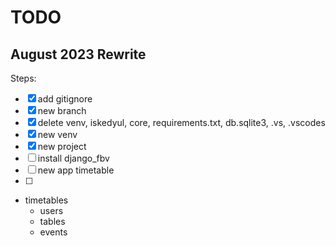 # TODO

## August 2023 Rewrite

Steps:
- [x] add gitignore
- [x] new branch
- [x] delete venv, iskedyul, core, requirements.txt, db.sqlite3, .vs, .vscodes
- [x] new venv
- [x] new project
- [ ] install django_fbv
- [ ] new app timetable
- [ ] 


- timetables
  - users
  - tables
  - events

<!-- 

## Functionality

- [x] install crispy forms
- [x] create new schedule
- [x] display schedule titles
- [x] open schedule
- [x] edit schedule
- [x] delete schedule
- [x] create new event
- [x] display event in appropriate day column 
- [ ] display event in appropriate time row
- [x] delete event

## User Interface

- [ ] css framework
- [ ] style schedule list
- [ ] style schedule details
- [ ] edit event - display on same page, on the side
- [x] edit event - display appropriate day widget
- [x] edit event - display appropriate time widget
    - find a template that allows time input in hours and minutes (depending on format)

## Priority

- ~~time input widget~~
- time rows

 -->